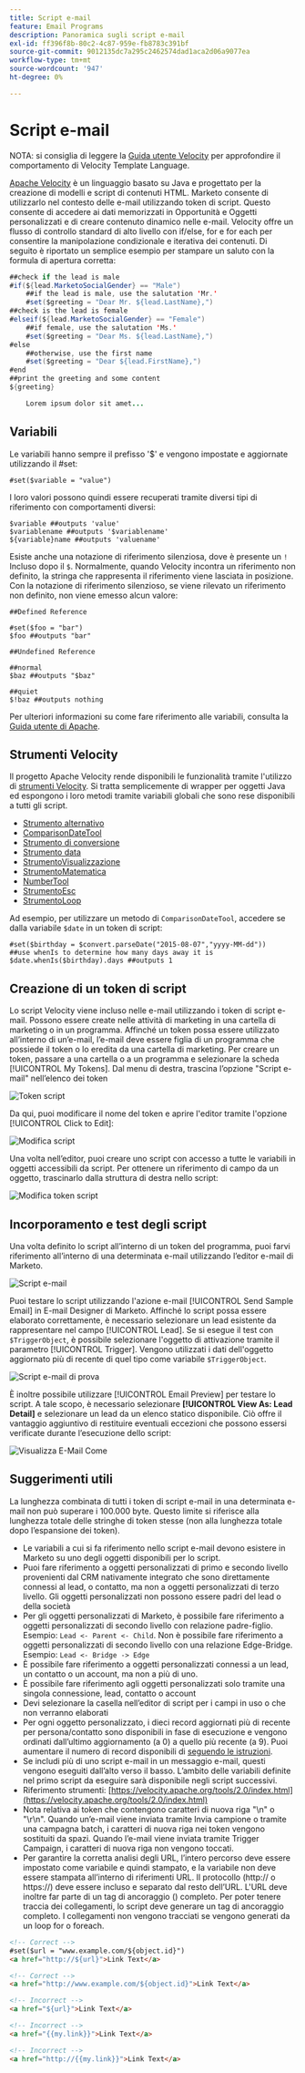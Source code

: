 ```yaml
---
title: Script e-mail
feature: Email Programs
description: Panoramica sugli script e-mail
exl-id: ff396f8b-80c2-4c87-959e-fb8783c391bf
source-git-commit: 9012135dc7a295c2462574dad1aca2d06a9077ea
workflow-type: tm+mt
source-wordcount: '947'
ht-degree: 0%

---
```


# Script e-mail

NOTA: si consiglia di leggere la [Guida utente Velocity](https://velocity.apache.org/engine/devel/user-guide.html) per approfondire il comportamento di Velocity Template Language.

[Apache Velocity](https://velocity.apache.org/) è un linguaggio basato su Java e progettato per la creazione di modelli e script di contenuti HTML. Marketo consente di utilizzarlo nel contesto delle e-mail utilizzando token di script. Questo consente di accedere ai dati memorizzati in Opportunità e Oggetti personalizzati e di creare contenuto dinamico nelle e-mail. Velocity offre un flusso di controllo standard di alto livello con if/else, for e for each per consentire la manipolazione condizionale e iterativa dei contenuti. Di seguito è riportato un semplice esempio per stampare un saluto con la formula di apertura corretta:

```java
##check if the lead is male
#if(${lead.MarketoSocialGender} == "Male")
    ##if the lead is male, use the salutation 'Mr.'
    #set($greeting = "Dear Mr. ${lead.LastName},")
##check is the lead is female
#elseif(${lead.MarketoSocialGender} == "Female")
    ##if female, use the salutation 'Ms.'
    #set($greeting = "Dear Ms. ${lead.LastName},")
#else
    ##otherwise, use the first name
    #set($greeting = "Dear ${lead.FirstName},")
#end
##print the greeting and some content
${greeting}

    Lorem ipsum dolor sit amet...
```

## Variabili

Le variabili hanno sempre il prefisso &#39;$&#39; e vengono impostate e aggiornate utilizzando il #set:

```
#set($variable = "value")
```

I loro valori possono quindi essere recuperati tramite diversi tipi di riferimento con comportamenti diversi:

```
$variable ##outputs 'value'
$variablename ##outputs '$variablename'
${variable}name ##outputs 'valuename'
```

Esiste anche una notazione di riferimento silenziosa, dove è presente un `!` Incluso dopo il `$`. Normalmente, quando Velocity incontra un riferimento non definito, la stringa che rappresenta il riferimento viene lasciata in posizione. Con la notazione di riferimento silenzioso, se viene rilevato un riferimento non definito, non viene emesso alcun valore:

```
##Defined Reference

#set($foo = "bar")
$foo ##outputs "bar"

##Undefined Reference

##normal
$baz ##outputs "$baz"

##quiet
$!baz ##outputs nothing
```

Per ulteriori informazioni su come fare riferimento alle variabili, consulta la [Guida utente di Apache](https://velocity.apache.org/engine/devel/user-guide.html#formal-reference-notation).

## Strumenti Velocity

Il progetto Apache Velocity rende disponibili le funzionalità tramite l&#39;utilizzo di [strumenti Velocity](https://velocity.apache.org/tools/devel/apidocs/overview-summary.html). Si tratta semplicemente di wrapper per oggetti Java ed espongono i loro metodi tramite variabili globali che sono rese disponibili a tutti gli script.

- [Strumento alternativo](https://velocity.apache.org/tools/devel/apidocs/org/apache/velocity/tools/generic/AlternatorTool.html)
- [ComparisonDateTool](https://velocity.apache.org/tools/devel/apidocs/org/apache/velocity/tools/generic/ComparisonDateTool.html)
- [Strumento di conversione](https://velocity.apache.org/tools/devel/apidocs/org/apache/velocity/tools/generic/ConversionTool.html)
- [Strumento data](https://velocity.apache.org/tools/devel/apidocs/org/apache/velocity/tools/generic/DateTool.html)
- [StrumentoVisualizzazione](https://velocity.apache.org/tools/devel/apidocs/org/apache/velocity/tools/generic/DisplayTool.html)
- [StrumentoMatematica](https://velocity.apache.org/tools/devel/apidocs/org/apache/velocity/tools/generic/MathTool.html)
- [NumberTool](https://velocity.apache.org/tools/devel/apidocs/org/apache/velocity/tools/generic/NumberTool.html)
- [StrumentoEsc](https://velocity.apache.org/tools/devel/apidocs/org/apache/velocity/tools/generic/EscapeTool.html)
- [StrumentoLoop](https://velocity.apache.org/tools/devel/apidocs/org/apache/velocity/tools/generic/LoopTool.html)

Ad esempio, per utilizzare un metodo di `ComparisonDateTool`, accedere se dalla variabile `$date` in un token di script:

```
#set($birthday = $convert.parseDate("2015-08-07","yyyy-MM-dd"))
##use whenIs to determine how many days away it is
$date.whenIs($birthday).days ##outputs 1
```

## Creazione di un token di script

Lo script Velocity viene incluso nelle e-mail utilizzando i token di script e-mail. Possono essere create nelle attività di marketing in una cartella di marketing o in un programma. Affinché un token possa essere utilizzato all’interno di un’e-mail, l’e-mail deve essere figlia di un programma che possiede il token o lo eredita da una cartella di marketing. Per creare un token, passare a una cartella o a un programma e selezionare la scheda [!UICONTROL My Tokens]. Dal menu di destra, trascina l’opzione &quot;Script e-mail&quot; nell’elenco dei token

![Token script](assets/script-token.png)

Da qui, puoi modificare il nome del token e aprire l&#39;editor tramite l&#39;opzione [!UICONTROL Click to Edit]:

![Modifica script](assets/script-edit.png)

Una volta nell’editor, puoi creare uno script con accesso a tutte le variabili in oggetti accessibili da script. Per ottenere un riferimento di campo da un oggetto, trascinarlo dalla struttura di destra nello script:

![Modifica token script](assets/edit-script-token.png)

## Incorporamento e test degli script

Una volta definito lo script all’interno di un token del programma, puoi farvi riferimento all’interno di una determinata e-mail utilizzando l’editor e-mail di Marketo.

![Script e-mail](assets/email-script-marketo-email.png)

Puoi testare lo script utilizzando l&#39;azione e-mail [!UICONTROL Send Sample Email] in E-mail Designer di Marketo. Affinché lo script possa essere elaborato correttamente, è necessario selezionare un lead esistente da rappresentare nel campo [!UICONTROL Lead]. Se si esegue il test con `$TriggerObject`, è possibile selezionare l&#39;oggetto di attivazione tramite il parametro [!UICONTROL Trigger]. Vengono utilizzati i dati dell&#39;oggetto aggiornato più di recente di quel tipo come variabile `$TriggerObject`.

![Script e-mail di prova](assets/velocity-test.png)

È inoltre possibile utilizzare [!UICONTROL Email Preview] per testare lo script. A tale scopo, è necessario selezionare **[!UICONTROL View As: Lead Detail]** e selezionare un lead da un elenco statico disponibile. Ciò offre il vantaggio aggiuntivo di restituire eventuali eccezioni che possono essersi verificate durante l’esecuzione dello script:

![Visualizza E-Mail Come](assets/view-as.png)

## Suggerimenti utili

La lunghezza combinata di tutti i token di script e-mail in una determinata e-mail non può superare i 100.000 byte. Questo limite si riferisce alla lunghezza totale delle stringhe di token stesse (non alla lunghezza totale dopo l’espansione dei token).

- Le variabili a cui si fa riferimento nello script e-mail devono esistere in Marketo su uno degli oggetti disponibili per lo script.
- Puoi fare riferimento a oggetti personalizzati di primo e secondo livello provenienti dal CRM nativamente integrato che sono direttamente connessi al lead, o contatto, ma non a oggetti personalizzati di terzo livello. Gli oggetti personalizzati non possono essere padri del lead o della società
- Per gli oggetti personalizzati di Marketo, è possibile fare riferimento a oggetti personalizzati di secondo livello con relazione padre-figlio. Esempio: `Lead <- Parent <- Child`. Non è possibile fare riferimento a oggetti personalizzati di secondo livello con una relazione Edge-Bridge. Esempio: `Lead <- Bridge -> Edge`
- È possibile fare riferimento a oggetti personalizzati connessi a un lead, un contatto o un account, ma non a più di uno.
- È possibile fare riferimento agli oggetti personalizzati solo tramite una singola connessione, lead, contatto o account
- Devi selezionare la casella nell’editor di script per i campi in uso o che non verranno elaborati
- Per ogni oggetto personalizzato, i dieci record aggiornati più di recente per persona/contatto sono disponibili in fase di esecuzione e vengono ordinati dall’ultimo aggiornamento (a 0) a quello più recente (a 9). Puoi aumentare il numero di record disponibili di [seguendo le istruzioni](https://experienceleague.adobe.com/it/docs/marketo/using/product-docs/administration/email-setup/change-custom-object-retrieval-limits-in-velocity-scripting).
- Se includi più di uno script e-mail in un messaggio e-mail, questi vengono eseguiti dall’alto verso il basso. L’ambito delle variabili definite nel primo script da eseguire sarà disponibile negli script successivi.
- Riferimento strumenti: [https://velocity.apache.org/tools/2.0/index.html](https://velocity.apache.org/tools/2.0/index.html)
- Nota relativa ai token che contengono caratteri di nuova riga &quot;\\n&quot; o &quot;\\r\\n&quot;. Quando un’e-mail viene inviata tramite Invia campione o tramite una campagna batch, i caratteri di nuova riga nei token vengono sostituiti da spazi. Quando l’e-mail viene inviata tramite Trigger Campaign, i caratteri di nuova riga non vengono toccati.
- Per garantire la corretta analisi degli URL, l’intero percorso deve essere impostato come variabile e quindi stampato, e la variabile non deve essere stampata all’interno di riferimenti URL. Il protocollo (http:// o https://) deve essere incluso e separato dal resto dell’URL. L&#39;URL deve inoltre far parte di un tag di ancoraggio (<a>) completo. Per poter tenere traccia dei collegamenti, lo script deve generare un tag di ancoraggio completo. I collegamenti non vengono tracciati se vengono generati da un loop for o foreach.

```html
<!-- Correct -->
#set($url = "www.example.com/${object.id}")
<a href="http://${url}">Link Text</a>

<!-- Correct -->
<a href="http://www.example.com/${object.id}">Link Text</a>

<!-- Incorrect -->
<a href="${url}">Link Text</a>

<!-- Incorrect -->
<a href="{{my.link}}">Link Text</a>

<!-- Incorrect -->
<a href="http://{{my.link}}">Link Text</a>
```
